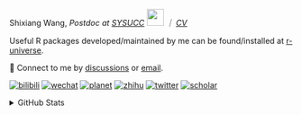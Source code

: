 
<p>Shixiang Wang, <em>Postdoc at <a href="https://sysucc.org.cn/">SYSUCC</a> <img src="https://media.giphy.com/media/WUlplcMpOCEmTGBtBW/giphy.gif" width="30">  ｜ <a href="https://shixiangwang.github.io/cv-shixiang/">CV</a>
</em></p>

Useful R packages developed/maintained by me can be found/installed at [r-universe](https://shixiangwang.r-universe.dev/).

💬 Connect to me by
[discussions](https://github.com/ShixiangWang/self-study/discussions) or [email](mailto:shixiang1994wang@gmail.com). 

[![bilibili](https://img.shields.io/badge/王诗翔-B站-yellow)](https://space.bilibili.com/11553374) [![wechat](https://img.shields.io/badge/王诗翔-微信公众号-important)](https://shixiangwang.github.io/home/logo/qrcode.jpg) [![planet](https://img.shields.io/badge/王诗翔-知识星球-blueviolet)](https://t.zsxq.com/rBqbIei)  [![zhihu](https://img.shields.io/badge/王诗翔-知乎-blue)](https://www.zhihu.com/people/shixiangwang) [![twitter](https://img.shields.io/badge/WangShxiang-twitter-ff69b4)](https://twitter.com/WangShxiang) [![scholar](https://img.shields.io/badge/ShixiangWang-Scholar-00ffff)](https://scholar.google.com/citations?user=FvNp0NkAAAAJ) 

<details>
 
<summary>GitHub Stats</summary>


<!--START_SECTION:waka-->
**🐱 My GitHub Data** 

> 📦 5.0 MB Used in GitHub's Storage 
 > 
> 🏆 678 Contributions in the Year 2024
 > 
> 🚫 Not Opted to Hire
 > 
> 📜 92 Public Repositories 
 > 
> 🔑 30 Private Repositories 
 > 
**I'm an Early 🐤** 

```text
🌞 Morning                2158 commits        ████░░░░░░░░░░░░░░░░░░░░░   16.59 % 
🌆 Daytime                5552 commits        ███████████░░░░░░░░░░░░░░   42.69 % 
🌃 Evening                4425 commits        █████████░░░░░░░░░░░░░░░░   34.02 % 
🌙 Night                  871 commits         ██░░░░░░░░░░░░░░░░░░░░░░░   06.70 % 
```
📅 **I'm Most Productive on Tuesday** 

```text
Monday                   2084 commits        ████░░░░░░░░░░░░░░░░░░░░░   16.02 % 
Tuesday                  2424 commits        █████░░░░░░░░░░░░░░░░░░░░   18.64 % 
Wednesday                2193 commits        ████░░░░░░░░░░░░░░░░░░░░░   16.86 % 
Thursday                 2041 commits        ████░░░░░░░░░░░░░░░░░░░░░   15.69 % 
Friday                   1970 commits        ████░░░░░░░░░░░░░░░░░░░░░   15.15 % 
Saturday                 994 commits         ██░░░░░░░░░░░░░░░░░░░░░░░   07.64 % 
Sunday                   1300 commits        ██░░░░░░░░░░░░░░░░░░░░░░░   10.00 % 
```


**I Mostly Code in R** 

```text
R                        85 repos            ██████████████░░░░░░░░░░░   54.14 % 
Shell                    10 repos            ██░░░░░░░░░░░░░░░░░░░░░░░   06.37 % 
JavaScript               7 repos             █░░░░░░░░░░░░░░░░░░░░░░░░   04.46 % 
Jupyter Notebook         5 repos             █░░░░░░░░░░░░░░░░░░░░░░░░   03.18 % 
Rust                     3 repos             ░░░░░░░░░░░░░░░░░░░░░░░░░   01.91 % 
```




 Last Updated on 08/07/2024 18:45:45 UTC
<!--END_SECTION:waka-->

> These Readme stats are generated using github action [awesome-readme-stats](https://github.com/anmol098/waka-readme-stats)

-----

**NOTE: Top languages does not indicate my skill level or anything like that. It is just a metric of which languages have been hosted by me on GitHub based on the usage across repositories.**

</details>
